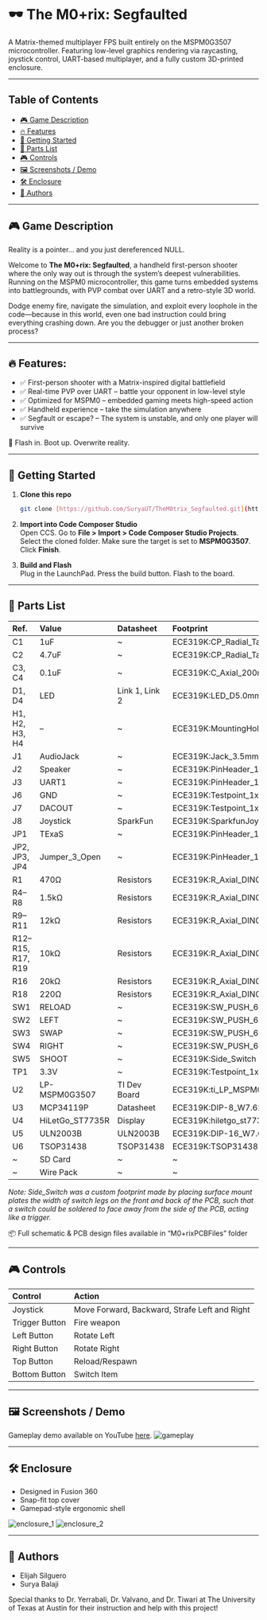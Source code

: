 # 🕶️ The M0+rix: Segfaulted

A Matrix-themed multiplayer FPS built entirely on the MSPM0G3507 microcontroller. Featuring low-level graphics rendering via raycasting, joystick control, UART-based multiplayer, and a fully custom 3D-printed enclosure.

---

## Table of Contents

* [🎮 Game Description](#-game-description)
* [🔥 Features](#-features)
* [🚀 Getting Started](#-getting-started)
* [🔩 Parts List](#-parts-list)
* [🎮 Controls](#-controls)
* [🖼️ Screenshots / Demo](#️-screenshots--demo)
* [🛠️ Enclosure](#-enclosure)
* [👥 Authors](#-authors)

---

## 🎮 Game Description

Reality is a pointer… and you just dereferenced NULL.

Welcome to **The M0+rix: Segfaulted**, a handheld first-person shooter where the only way out is through the system’s deepest vulnerabilities. Running on the MSPM0 microcontroller, this game turns embedded systems into battlegrounds, with PVP combat over UART and a retro-style 3D world.

Dodge enemy fire, navigate the simulation, and exploit every loophole in the code—because in this world, even one bad instruction could bring everything crashing down. Are you the debugger or just another broken process?

---

## 🔥 Features:

* ✅ First-person shooter with a Matrix-inspired digital battlefield
* ✅ Real-time PVP over UART – battle your opponent in low-level style
* ✅ Optimized for MSPM0 – embedded gaming meets high-speed action
* ✅ Handheld experience – take the simulation anywhere
* ✅ Segfault or escape? – The system is unstable, and only one player will survive

💾 Flash in. Boot up. Overwrite reality.

---

## 🚀 Getting Started

1.  **Clone this repo**

    ```bash
    git clone [https://github.com/SuryaUT/TheM0trix_Segfaulted.git](https://github.com/SuryaUT/TheM0trix_Segfaulted.git)
    ```

2.  **Import into Code Composer Studio** <br>
    Open CCS. Go to **File > Import > Code Composer Studio Projects**. Select the cloned folder. Make sure the target is set to **MSPM0G3507**. Click **Finish**.

3.  **Build and Flash** <br>
    Plug in the LaunchPad. Press the build button. Flash to the board.

---

## 🔩 Parts List

| Ref. | Value | Datasheet | Footprint | Qty |
| :--- | :--- | :--- | :--- | :--- |
| C1 | 1uF | ~ | ECE319K:CP\_Radial\_Tantal200mil | 1 |
| C2 | 4.7uF | ~ | ECE319K:CP\_Radial\_Tantal200mil | 1 |
| C3, C4 | 0.1uF | ~ | ECE319K:C\_Axial\_200mil | 2 |
| D1, D4 | LED | Link 1, Link 2 | ECE319K:LED\_D5.0mm | 2 |
| H1, H2, H3, H4 | – | ~ | ECE319K:MountingHole\_4\_40 | 4 |
| J1 | AudioJack | ~ | ECE319K:Jack\_3.5mm\_CUI\_SJ1-3523N\_Horizontal | 1 |
| J2 | Speaker | ~ | ECE319K:PinHeader\_1x02\_P2.54mm\_Vertical | 1 |
| J3 | UART1 | ~ | ECE319K:PinHeader\_1x03\_P2.54mm\_Vertical | 1 |
| J6 | GND | ~ | ECE319K:Testpoint\_1x02\_P2.54mm | 1 |
| J7 | DACOUT | ~ | ECE319K:Testpoint\_1x02\_P2.54mm | 1 |
| J8 | Joystick | SparkFun | ECE319K:SparkfunJoystick | 1 |
| JP1 | TExaS | ~ | ECE319K:PinHeader\_1x03\_P2.54mm\_Vertical | 1 |
| JP2, JP3, JP4 | Jumper\_3\_Open | ~ | ECE319K:PinHeader\_1x03\_P2.54mm\_Vertical | 3 |
| R1 | 470Ω | Resistors | ECE319K:R\_Axial\_DIN0204\_L3.6mm\_D1.6mm\_P7.62mm\_Horizontal | 1 |
| R4–R8 | 1.5kΩ | Resistors | ECE319K:R\_Axial\_DIN0204\_L3.6mm\_D1.6mm\_P7.62mm\_Horizontal | 5 |
| R9–R11 | 12kΩ | Resistors | ECE319K:R\_Axial\_DIN0204\_L3.6mm\_D1.6mm\_P7.62mm\_Horizontal | 3 |
| R12–R15, R17, R19 | 10kΩ | Resistors | ECE319K:R\_Axial\_DIN0204\_L3.6mm\_D1.6mm\_P7.62mm\_Horizontal | 6 |
| R16 | 20kΩ | Resistors | ECE319K:R\_Axial\_DIN0204\_L3.6mm\_D1.6mm\_P7.62mm\_Horizontal | 1 |
| R18 | 220Ω | Resistors | ECE319K:R\_Axial\_DIN0204\_L3.6mm\_D1.6mm\_P7.62mm\_Horizontal | 1 |
| SW1 | RELOAD | ~ | ECE319K:SW\_PUSH\_6mm | 1 |
| SW2 | LEFT | ~ | ECE319K:SW\_PUSH\_6mm | 1 |
| SW3 | SWAP | ~ | ECE319K:SW\_PUSH\_6mm | 1 |
| SW4 | RIGHT | ~ | ECE319K:SW\_PUSH\_6mm | 1 |
| SW5 | SHOOT | ~ | ECE319K:Side\_Switch | 1 |
| TP1 | 3.3V | ~ | ECE319K:Testpoint\_1x02\_P2.54mm | 1 |
| U2 | LP-MSPM0G3507 | TI Dev Board | ECE319K:ti\_LP\_MSPM0G3507 | 1 |
| U3 | MCP34119P | Datasheet | ECE319K:DIP-8\_W7.62mm\_LongPads | 1 |
| U4 | HiLetGo\_ST7735R | Display | ECE319K:hiletgo\_st7735r | 1 |
| U5 | ULN2003B | ULN2003B | ECE319K:DIP-16\_W7.62mm | 1 |
| U6 | TSOP31438 | TSOP31438 | ECE319K:TSOP31438 | 1 |
| ~ | SD Card | ~ | ~ | 1 |
| ~ | Wire Pack | ~ | ~ | 1 |

*Note: Side\_Switch was a custom footprint made by placing surface mount plates the width of switch legs on the front and back of the PCB, such that a switch could be soldered to face away from the side of the PCB, acting like a trigger.*

📦 Full schematic & PCB design files available in “M0+rixPCBFiles” folder

---

## 🎮 Controls

| Control | Action |
| :--- | :--- |
| Joystick | Move Forward, Backward, Strafe Left and Right |
| Trigger Button | Fire weapon |
| Left Button | Rotate Left |
| Right Button | Rotate Right |
| Top Button | Reload/Respawn |
| Bottom Button | Switch Item |

---

## 🖼️ Screenshots / Demo

Gameplay demo available on YouTube [here](https://www.youtube.com/watch?v=fk33UKtkELA).
![gameplay](https://github.com/user-attachments/assets/51f8bdc3-27db-4639-9ffc-ad8397f43ec4)

---

## 🛠️ Enclosure

* Designed in Fusion 360
* Snap-fit top cover
* Gamepad-style ergonomic shell
  
![enclosure_1](https://github.com/user-attachments/assets/3218e189-bbb0-44d5-8a4e-75ed0119b0a7)
![enclosure_2](https://github.com/user-attachments/assets/ac2e9b46-883b-4ba8-b5a2-e6602e3b1be0)

---

## 👥 Authors

* Elijah Silguero
* Surya Balaji

Special thanks to Dr. Yerrabali, Dr. Valvano, and Dr. Tiwari at The University of Texas at Austin for their instruction and help with this project!
